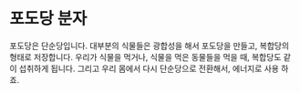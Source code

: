 # 포도당 분자

포도당은 단순당입니다. 대부분의 식물들은 광합성을 해서 포도당을 만들고, 복합당의
형태로 저장합니다. 우리가 식물을 먹거나, 식물을 먹은 동물들을 먹을 때, 복합당도
같이 섭취하게 됩니다. 그리고 우리 몸에서 다시 단순당으로 전환해서, 에너지로 사용
하죠.
